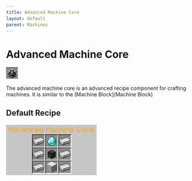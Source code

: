 ```yaml
---
title: Advanced Machine Core
layout: default
parent: Machines
---
```


# Advanced Machine Core
![](/assets/machines/advanced_machine_core.png)

The advanced machine core is an advanced recipe component for crafting machines.
It is similar to the [Machine Block](Machine Block)

## Default Recipe
![](/assets/machines/advanced_machine_core_recipe.png)